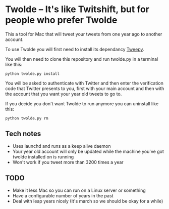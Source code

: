 # Twolde – It's like Twitshift, but for people who prefer Twolde

This a tool for Mac that will tweet your tweets from one year ago to another account.

To use Twolde you will first need to install its dependancy <a href="https://github.com/tweepy/tweepy">Tweepy</a>.

You will then need to clone this repository and run twolde.py in a terminal like this:

```
python twolde.py install
```

You will be asked to authenticate with Twitter and then enter the verification code that Twitter presents to you, first with your main account and then with the account that you want your year old tweets to go to.

If you decide you don't want Twolde to run anymore you can uninstall like this:

```
python twolde.py rm
```

## Tech notes

* Uses launchd and runs as a keep alive daemon
* Your year old account will only be updated while the machine you've got twolde installed on is running
* Won't work if you tweet more than 3200 times a year

## TODO

* Make it less Mac so you can run on a Linux server or something
* Have a configurable number of years in the past
* Deal with leap years nicely (It's march so we should be okay for a while)
